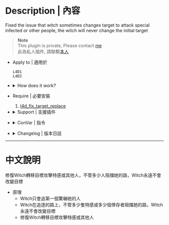 # Description | 內容
Fixed the issue that witch sometimes changes target to attack special infected or other people, the witch will never change the initial target

> __Note__ <br/>
This plugin is private, Please contact [me](/#私人插件列表-private-plugins-list)<br/>
此為私人插件, 請聯繫[本人](/#私人插件列表-private-plugins-list)

* Apply to | 適用於
    ```
    L4D1
    L4D2
    ```

* <details><summary>How does it work?</summary>

  * Witch only chases the target who startles her at first.
  * Fixed the issue that witch sometimes changes target to attack special infected or other people.
</details>

* Require | 必要安裝
	1. [l4d_fix_target_replace](https://github.com/Target5150/MoYu_Server_Stupid_Plugins/tree/master/The%20Last%20Stand/l4d_fix_target_replace)

* <details><summary>Support | 支援插件</summary>

	1. [l4d_witch_follow_kill_everyone](/L4D_%E6%8F%92%E4%BB%B6/Witch_%E5%A5%B3%E5%B7%AB/l4d_witch_follow_kill_everyone): If install both plugins, witch kills the initial target first, then go for other survivors
		* 如果兩個插件同時裝, Witch會優先殺死原始目標, 之後開始攻擊其他人
</details>

* <details><summary>ConVar | 指令</summary>

	* cfg/sourcemod/l4d_witch_chase_target_lock.cfg
		```php
		// 0=Plugin off, 1=Plugin on.
		l4d_witch_chase_target_lock_enable "1"
		```
</details>

* <details><summary>Changelog | 版本日誌</summary>

	* v1.0 (2023-8-1)
		* Initial Release
</details>

- - - -
# 中文說明
修復Witch轉移目標攻擊特感或其他人，不管多少人阻擋她的路，Witch永遠不會改變目標

* 原理
	* Witch只會追第一個驚嚇她的人
	* Witch在追逐的路上，不管多少隻特感或多少個倖存者阻擋她的路，Witch永遠不會改變目標
	* 修復Witch轉移目標攻擊特感或其他人
